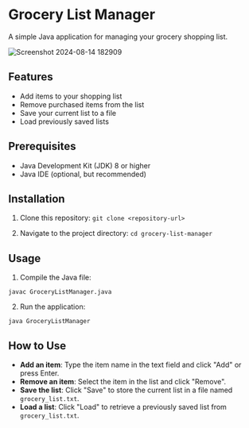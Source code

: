 # Grocery List Manager

A simple Java application for managing your grocery shopping list.

![Screenshot 2024-08-14 182909](https://github.com/user-attachments/assets/b036143a-da4c-4f99-88b9-6d074cc774bd)

## Features

- Add items to your shopping list
- Remove purchased items from the list
- Save your current list to a file
- Load previously saved lists

## Prerequisites

- Java Development Kit (JDK) 8 or higher
- Java IDE (optional, but recommended)

## Installation

1. Clone this repository:
`git clone <repository-url>`

2. Navigate to the project directory:
`cd grocery-list-manager`

## Usage

1. Compile the Java file:

`javac GroceryListManager.java`

2. Run the application:
   
`java GroceryListManager`

## How to Use

- **Add an item**: Type the item name in the text field and click "Add" or press Enter.
- **Remove an item**: Select the item in the list and click "Remove".
- **Save the list**: Click "Save" to store the current list in a file named `grocery_list.txt`.
- **Load a list**: Click "Load" to retrieve a previously saved list from `grocery_list.txt`.
